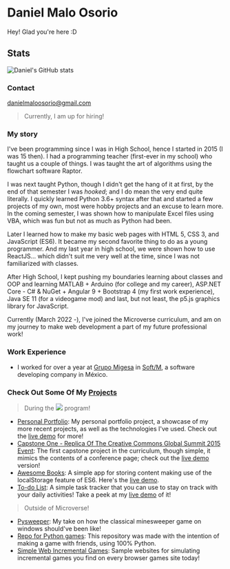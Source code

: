 # Daniel Malo Osorio

Hey! Glad you're here :D

## Stats
![Daniel's GitHub stats](https://github-readme-stats.vercel.app/api?username=Danie12345&theme=radical)


### Contact
danielmaloosorio@gmail.com
> Currently, I am up for hiring!


### My story
I've been programming since I was in High School, hence I started in 2015 (I was 15 then). I had a programming teacher (first-ever in my school) who taught us a couple of things. I was taught the art of algorithms using the flowchart software Raptor.
 
I was next taught Python, though I didn't get the hang of it at first, by the end of that semester I was *hooked*; and I do mean the very end quite literally. I quickly learned Python 3.6+ syntax after that and started a few projects of my own, most were hobby projects and an excuse to learn more.
In the coming semester, I was shown how to manipulate Excel files using VBA, which was fun but not as much as Python had been.
 
Later I learned how to make my basic web pages with HTML 5, CSS 3, and JavaScript (ES6). It became my second favorite thing to do as a young programmer.
And my last year in high school, we were shown how to use ReactJS... which didn't suit me very well at the time, since I was not familiarized with classes.
 
After High School, I kept pushing my boundaries learning about classes and OOP and learning MATLAB + Arduino (for college and my career), ASP.NET Core - C# & NuGet + Angular 9 + Bootstrap 4 (my first work experience), Java SE 11 (for a videogame mod) and last, but not least, the p5.js graphics library for JavaScript.
 
Currently (March 2022 -), I've joined the Microverse curriculum, and am on my journey to make web development a part of my future professional work!


### Work Experience
- I worked for over a year at [Grupo Migesa](https://www.migesa.com.mx/) in [Soft/M](https://www.softm.com.mx/?lang=en), a software developing company in México.


### Check Out Some Of My [Projects](https://github.com/Danie12345?tab=repositories)
> During the ![](https://img.shields.io/badge/Microverse-blueviolet) program!
- [Personal Portfolio](https://github.com/Danie12345/portfolio-mobile):
  My personal portfolio project, a showcase of my more recent projects, as well as the technologies I've used. Check out the [live demo](https://danie12345.github.io/portfolio-mobile/) for more!
- [Capstone One - Replica Of The Creative Commons Global Summit 2015 Event](https://github.com/Danie12345/capstone-one):
  The first capstone project in the curriculum, though simple, it mimics the contents of a conference page; check out the [live demo](https://danie12345.github.io/capstone-one/) version!
- [Awesome Books](https://github.com/Danie12345/awesome-books):
  A simple app for storing content making use of the localStorage feature of ES6. Here's the [live demo](https://danie12345.github.io/awesome-books/src/).
- [To-do List](https://github.com/Danie12345/todo-list):
  A simple task tracker that you can use to stay on track with your daily activities! Take a peek at my [live demo](https://danie12345.github.io/todo-list/dist/) of it!

> Outside of Microverse!
- [Pysweeper](https://github.com/Danie12345/pysweeper):
  My take on how the classical minesweeper game on windows should've been like!
- [Repo for Python games](https://github.com/Danie12345/python_apps):
  This repository was made with the intention of making a game with friends, using 100% Python.
- [Simple Web Incremental Games](https://github.com/Danie12345/Games):
  Sample websites for simulating incremental games you find on every browser games site today!